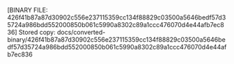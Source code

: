 [BINARY FILE: 426f41b87a87d30902c556e237115359cc134f88829c03500a5646bedf57d35724a986bdd552000850b061c5990a8302c89a1ccc476070d4e44afb7ec836]
Stored copy: docs/converted-binary/426f41b87a87d30902c556e237115359cc134f88829c03500a5646bedf57d35724a986bdd552000850b061c5990a8302c89a1ccc476070d4e44afb7ec836
